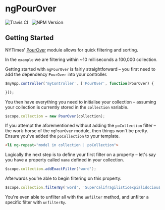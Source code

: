 ngPourOver
==========

<img src="https://travis-ci.org/Wildhoney/ngPourOver.png?branch=master" alt="Travis CI" />
&nbsp;
<img src="https://badge.fury.io/js/ng-pourover.png" alt="NPM Version" />

Getting Started
----------

NYTimes' [PourOver](http://nytimes.github.io/pourover/) module allows for quick filtering and sorting.

In the `example` we are filtering within ~10 milliseconds a 100,000 collection.

Getting started with `ngPourOver` is fairly straightforward &ndash; you first need to add the dependency `PourOver` into your controller.

```javascript
$myApp.controller('myController', ['PourOver', function(PourOver) {

}]);
```

You then have everything you need to initialise your collection &ndash; assuming your collection is currently stored in the `collection` variable.

```javascript
$scope.collection = new PourOver(collection);
```

If you attempt the aforementioned without adding the `poCollection` filter &ndash; the work-horse of the `ngPourOver` module, then things won't be pretty. Ensure you've added the `poCollection` to your template.

```html
<li ng-repeat="model in collection | poCollection">
```

Logically the next step is to define your first filter on a property &ndash; let's say you have a property called `name` defined in your collection.

```javascript
$scope.collection.addExactFilter('word');
```

Afterwards you're able to begin filtering on this property.

```javascript
$scope.collection.filterBy('word', 'Supercalifragilisticexpialidocious');
```

You're even able to unfilter all with the `unfilter` method, and unfilter a specific filter with `unfilterBy`.